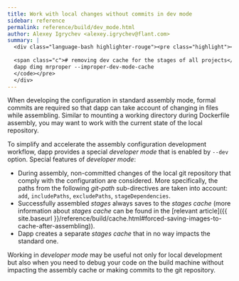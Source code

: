```yaml
---
title: Work with local changes without commits in dev mode
sidebar: reference
permalink: reference/build/dev_mode.html
author: Alexey Igrychev <alexey.igrychev@flant.com>
summary: |
  <div class="language-bash highlighter-rouge"><pre class="highlight"><code>dapp dimg build --dev
  
  <span class="c"># removing dev cache for the stages of all projects</span>
  dapp dimg mrproper --improper-dev-mode-cache    
  </code></pre>
  </div>
---
```


When developing the configuration in standard assembly mode, formal commits are required so that dapp can take account of changing in files while assembling. Similar to mounting a working directory during Dockerfile assembly, you may want to work with the current state of the local repository.

To simplify and accelerate the assembly configuration development workflow, dapp provides a special _developer mode_ that is enabled by `--dev` option. Special features of _developer mode_:
* During assembly, non-committed changes of the local git repository that comply with the configuration are considered. More specifically, the paths from the following _git-path_ sub-directives are taken into account: `add`, `includePaths`, `excludePaths`, `stageDependencies`.
* Successfully assembled _stages_ always saves to the _stages cache_ (more information about _stages cache_ can be found in the [relevant article]({{ site.baseurl }}/reference/build/cache.html#forced-saving-images-to-cache-after-assembling)).
* Dapp creates a separate _stages cache_ that in no way impacts the standard one.

Working in _developer mode_ may be useful not only for local development but also when you need to debug your code on the build machine without impacting the assembly cache or making commits to the git repository.
